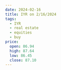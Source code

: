 ```yaml
---
date: 2024-02-16
title: IYR on 2/16/2024
tags: 
  - IYR
  - real estate
  - equities
  - buy
price:
  open: 86.94
  high: 87.64
  low: 86.45
  close: 87.10
---
```

<div class="post">
<snapshot-grid 
    :reports="['2024/02/15/CTA/IYR', '2024/02/16/CTA/IYR', '2024/02/16/MTP/IYR']"
    chart="2024/02/16/Chart/IYR"
/>
<p>

</p>
<p>

</p>
</div>